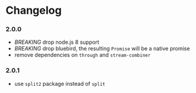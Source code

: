 # Changelog

### 2.0.0

- *BREAKING* drop node.js 8 support
- *BREAKING* drop bluebird, the resulting `Promise` will be a native promise
- remove dependencies on `through` and `stream-combiner`

### 2.0.1

- use `split2` package instead of `split`
